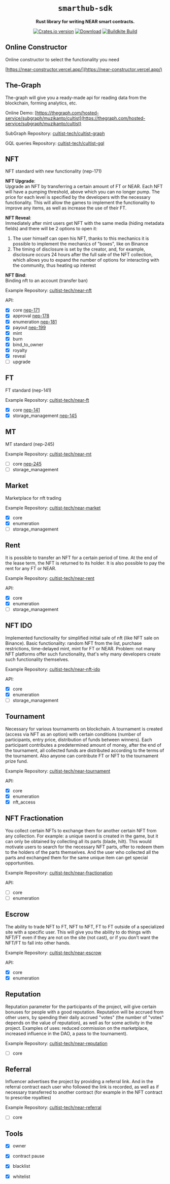 <div align="center">

  <h1><code>smarthub-sdk</code></h1>

  <p>
    <strong>Rust library for writing NEAR smart contracts.</strong>
  </p>

  <p>
    <a href="https://crates.io/crates/mfight_sdk"><img src="https://img.shields.io/crates/v/mfight_sdk.svg?style=flat-square" alt="Crates.io version" /></a>
    <a href="https://crates.io/crates/mfight_sdk"><img src="https://img.shields.io/crates/d/mfight_sdk.svg?style=flat-square" alt="Download" /></a>
    <a href="https://buildkite.com/nearprotocol/mfight_sdk-rs"><img src="https://badge.buildkite.com/3bdfe06edbbfe67700833f865fe573b9ac6db517392bfc97dc.svg" alt="Buildkite Build" /></a>
  </p>
</div>

## Online Constructor

Online constructor to select the functionality you need

[https://near-constructor.vercel.app/](https://near-constructor.vercel.app/)

## The-Graph

The-graph will give you a ready-made api for reading data from the blockchain, forming analytics, etc. 

Online Demo:
[https://thegraph.com/hosted-service/subgraph/muzikanto/cultist](https://thegraph.com/hosted-service/subgraph/muzikanto/cultist)

SubGraph Repository: 
[cultist-tech/cultist-graph](https://github.com/cultist-tech/cultist-graph)

GQL queries Repository:
[cultist-tech/cultist-gql](https://github.com/cultist-tech/cultist-gql)

## NFT

NFT standard with new functionality (nep-171)

<b>NFT Upgrade</b>:                                                                
Upgrade an NFT by transferring a certain amount of FT or NEAR. Each NFT will have a pumping threshold, above which you can no longer pump. The price for each level is specified by the developers with the necessary functionality. This will allow the games to implement the functionality to improve any items, as well as increase the use of their FT.

<b>NFT Reveal</b>:                                                 
Immediately after mint users get NFT with the same media (hiding metadata fields) and there will be 2 options to open it:
1. The user himself can open his NFT, thanks to this mechanics it is possible to implement the mechanics of "boxes", like on Binance
2. The timing of disclosure is set by the creator, and, for example, disclosure occurs 24 hours after the full sale of the NFT collection, which allows you to expand the number of options for interacting with the community, thus heating up interest

<b>NFT Bind</b>:                                                                
Binding nft to an account (transfer ban)

Example Repository:
[cultist-tech/near-nft](https://github.com/cultist-tech/near-nft)

API:

- [x] core [nep-171](https://github.com/near/NEPs/blob/master/neps/nep-0171.md)
- [x] approval [nep-178](https://github.com/near/NEPs/blob/master/neps/nep-0178.md)
- [x] enumeration [nep-181](https://github.com/near/NEPs/blob/master/neps/nep-0181.md)
- [x] payout [nep-199](https://github.com/near/NEPs/blob/master/neps/nep-199.md)
- [x] mint
- [x] burn
- [x] bind_to_owner
- [x] royalty
- [x] reveal
- [ ] upgrade

## FT

FT standard (nep-141)

Example Repository:
[cultist-tech/near-ft](https://github.com/cultist-tech/near-ft)

- [x] core [nep-141](https://github.com/near/NEPs/blob/master/neps/nep-141.md)
- [x] storage_management [nep-145](https://github.com/near/NEPs/blob/master/neps/nep-145.md)

## MT

MT standard (nep-245)

Example Repository:
[cultist-tech/near-mt](https://github.com/cultist-tech/near-mt)

- [ ] core [nep-245](https://github.com/near/NEPs/blob/master/neps/nep-245.md)
- [ ] storage_management

## Market

Marketplace for nft trading

Example Repository:
[cultist-tech/near-market](https://github.com/cultist-tech/near-market)

- [x] core
- [x] enumeration
- [ ] storage_management

## Rent

It is possible to transfer an NFT for a certain period of time. At the end of the lease term, the NFT is returned to its holder. It is also possible to pay the rent for any FT or NEAR. 

Example Repository:
[cultist-tech/near-rent](https://github.com/cultist-tech/near-rent)

API:

- [x] core
- [x] enumeration
- [ ] storage_management

## NFT IDO

Implemented functionality for simplified initial sale of nft (like NFT sale on Binance). Basic functionality: random NFT from the list, purchase restrictions, time-delayed mint, mint for FT or NEAR. Problem: not many NFT platforms offer such functionality, that's why many developers create such functionality themselves.

Example Repository:
[cultist-tech/near-nft-ido](https://github.com/cultist-tech/near-nft-ido)

API:

- [x] core
- [x] enumeration
- [ ] storage_management

## Tournament

Necessary for various tournaments on blockchain. A tournament is created (access via NFT as an option) with certain conditions (number of participants, entry price, distribution of funds between winners). Each participant contributes a predetermined amount of money, after the end of the tournament, all collected funds are distributed according to the terms of the tournament. Also anyone can contribute FT or NFT to the tournament prize fund.
              
Example Repository:
[cultist-tech/near-tournament](https://github.com/cultist-tech/near-tournament)

API:

- [x] core
- [x] enumeration
- [x] nft_access

## NFT Fractionation

You collect certain NFTs to exchange them for another certain NFT from any collection. For example: a unique sword is created in the game, but it can only be obtained by collecting all its parts (blade, hilt). This would motivate users to search for the necessary NFT parts, offer to redeem them to the holders of the parts themselves. And the user who collected all the parts and exchanged them for the same unique item can get special opportunities. 

Example Repository:
[cultist-tech/near-fractionation](https://github.com/cultist-tech/near-fractionation)

API:

- [ ] core
- [ ] enumeration

## Escrow

The ability to trade NFT to FT, NFT to NFT, FT to FT outside of a specialized site with a specific user. This will give you the ability to do things with NFT/FT even if they are not on the site (not cast), or if you don't want the NFT/FT to fall into other hands.

Example Repository:
[cultist-tech/near-escrow](https://github.com/cultist-tech/near-escrow)

API:

- [x] core
- [x] enumeration

## Reputation

Reputation parameter for the participants of the project, will give certain bonuses for people with a good reputation. Reputation will be accrued from other users, by spending their daily accrued "votes" (the number of "votes" depends on the value of reputation), as well as for some activity in the project. Examples of uses: reduced commission on the marketplace, increased influence in the DAO, a pass to the tournament).

Example Repository:
[cultist-tech/near-reputation](https://github.com/cultist-tech/near-reputation)

- [ ] core

## Referral

Influencer advertises the project by providing a referral link. And in the referral contract each user who followed the link is recorded, as well as if necessary transferred to another contract (for example in the NFT contract to prescribe royalties)

Example Repository:
[cultist-tech/near-referral](https://github.com/cultist-tech/near-referral)

- [ ] core

## Tools

- [x] owner
- [x] contract pause
- [x] blacklist
- [x] whitelist


